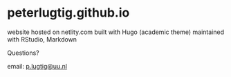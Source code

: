 # peterlugtig.github.io
website hosted on netlity.com
built with Hugo (academic theme)
maintained with RStudio, Markdown

Questions? 

email: p.lugtig@uu.nl
